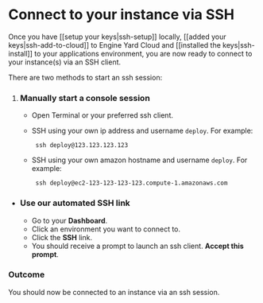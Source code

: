 # Connect to your instance via SSH

Once you have [[setup your keys|ssh-setup]] locally, [[added your keys|ssh-add-to-cloud]]
to Engine Yard Cloud and [[installed the keys|ssh-install]] to your applications environment, you 
are now ready to connect to your instance(s) via an SSH client.

There are two methods to start an ssh session:

  1. ### Manually start a console session 
     * Open Terminal or your preferred ssh client.
     * SSH using your own ip address and username `deploy`. For example:
       
            ssh deploy@123.123.123.123
          
     * SSH using your own amazon hostname and username `deploy`. For example:
          
            ssh deploy@ec2-123-123-123-123.compute-1.amazonaws.com
      
  * ### Use our automated SSH link
      * Go to your **Dashboard**.
      * Click an environment you want to connect to.
      * Click the **SSH** link.
      * You should receive a prompt to launch an ssh client. **Accept this prompt**.


### Outcome

You should now be connected to an instance via an ssh session.
